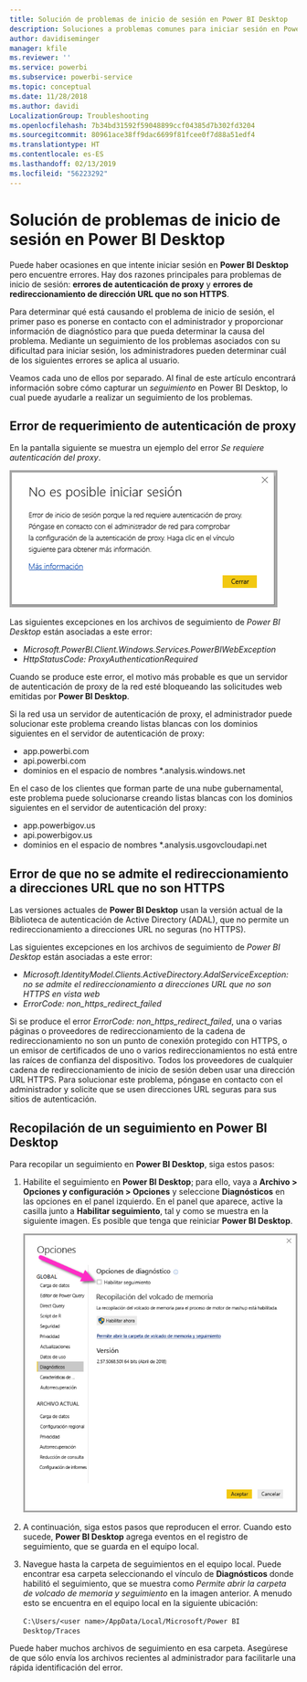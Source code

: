 ```yaml
---
title: Solución de problemas de inicio de sesión en Power BI Desktop
description: Soluciones a problemas comunes para iniciar sesión en Power BI Desktop
author: davidiseminger
manager: kfile
ms.reviewer: ''
ms.service: powerbi
ms.subservice: powerbi-service
ms.topic: conceptual
ms.date: 11/28/2018
ms.author: davidi
LocalizationGroup: Troubleshooting
ms.openlocfilehash: 7b34bd31592f59048899ccf04385d7b302fd3204
ms.sourcegitcommit: 80961ace38ff9dac6699f81fcee0f7d88a51edf4
ms.translationtype: HT
ms.contentlocale: es-ES
ms.lasthandoff: 02/13/2019
ms.locfileid: "56223292"
---
```

# <a name="troubleshooting-sign-in-for-power-bi-desktop"></a>Solución de problemas de inicio de sesión en Power BI Desktop
Puede haber ocasiones en que intente iniciar sesión en **Power BI Desktop** pero encuentre errores. Hay dos razones principales para problemas de inicio de sesión: **errores de autenticación de proxy** y **errores de redireccionamiento de dirección URL que no son HTTPS**. 

Para determinar qué está causando el problema de inicio de sesión, el primer paso es ponerse en contacto con el administrador y proporcionar información de diagnóstico para que pueda determinar la causa del problema. Mediante un seguimiento de los problemas asociados con su dificultad para iniciar sesión, los administradores pueden determinar cuál de los siguientes errores se aplica al usuario. 

Veamos cada uno de ellos por separado. Al final de este artículo encontrará información sobre cómo capturar un *seguimiento* en Power BI Desktop, lo cual puede ayudarle a realizar un seguimiento de los problemas.


## <a name="proxy-authentication-required-error"></a>Error de requerimiento de autenticación de proxy

En la pantalla siguiente se muestra un ejemplo del error *Se requiere autenticación del proxy*.

![Error de inicio de sesión para el error de autenticación de proxy](media/desktop-troubleshooting-sign-in/desktop-tshoot-sign-in_01.png)

Las siguientes excepciones en los archivos de seguimiento de *Power BI Desktop* están asociadas a este error:

* *Microsoft.PowerBI.Client.Windows.Services.PowerBIWebException*
* *HttpStatusCode: ProxyAuthenticationRequired*

Cuando se produce este error, el motivo más probable es que un servidor de autenticación de proxy de la red esté bloqueando las solicitudes web emitidas por **Power BI Desktop**. 

Si la red usa un servidor de autenticación de proxy, el administrador puede solucionar este problema creando listas blancas con los dominios siguientes en el servidor de autenticación de proxy:

* app.powerbi.com
* api.powerbi.com
* dominios en el espacio de nombres *.analysis.windows.net

En el caso de los clientes que forman parte de una nube gubernamental, este problema puede solucionarse creando listas blancas con los dominios siguientes en el servidor de autenticación del proxy:

* app.powerbigov.us
* api.powerbigov.us
* dominios en el espacio de nombres *.analysis.usgovcloudapi.net

## <a name="non-https-url-redirect-not-supported-error"></a>Error de que no se admite el redireccionamiento a direcciones URL que no son HTTPS

Las versiones actuales de **Power BI Desktop** usan la versión actual de la Biblioteca de autenticación de Active Directory (ADAL), que no permite un redireccionamiento a direcciones URL no seguras (no HTTPS). 

Las siguientes excepciones en los archivos de seguimiento de *Power BI Desktop* están asociadas a este error:

* *Microsoft.IdentityModel.Clients.ActiveDirectory.AdalServiceException: no se admite el redireccionamiento a direcciones URL que no son HTTPS en vista web*
* *ErrorCode: non_https_redirect_failed*

Si se produce el error *ErrorCode: non_https_redirect_failed*, una o varias páginas o proveedores de redireccionamiento de la cadena de redireccionamiento no son un punto de conexión protegido con HTTPS, o un emisor de certificados de uno o varios redireccionamientos no está entre las raíces de confianza del dispositivo. Todos los proveedores de cualquier cadena de redireccionamiento de inicio de sesión deben usar una dirección URL HTTPS. Para solucionar este problema, póngase en contacto con el administrador y solicite que se usen direcciones URL seguras para sus sitios de autenticación. 

## <a name="how-to-collect-a-trace-in-power-bi-desktop"></a>Recopilación de un seguimiento en Power BI Desktop

Para recopilar un seguimiento en **Power BI Desktop**, siga estos pasos:

1. Habilite el seguimiento en **Power BI Desktop**; para ello, vaya a **Archivo > Opciones y configuración > Opciones** y seleccione **Diagnósticos** en las opciones en el panel izquierdo. En el panel que aparece, active la casilla junto a **Habilitar seguimiento**, tal y como se muestra en la siguiente imagen. Es posible que tenga que reiniciar **Power BI Desktop**.
   
   ![Habilitación del seguimiento en Power BI Desktop](media/desktop-troubleshooting-sign-in/desktop-tshoot-sign-in_02.png)

2. A continuación, siga estos pasos que reproducen el error. Cuando esto sucede, **Power BI Desktop** agrega eventos en el registro de seguimiento, que se guarda en el equipo local.

3. Navegue hasta la carpeta de seguimientos en el equipo local. Puede encontrar esa carpeta seleccionando el vínculo de **Diagnósticos** donde habilitó el seguimiento, que se muestra como *Permite abrir la carpeta de volcado de memoria y seguimiento* en la imagen anterior. A menudo esto se encuentra en el equipo local en la siguiente ubicación:

    `C:\Users/<user name>/AppData/Local/Microsoft/Power BI Desktop/Traces`

Puede haber muchos archivos de seguimiento en esa carpeta. Asegúrese de que sólo envía los archivos recientes al administrador para facilitarle una rápida identificación del error. 

